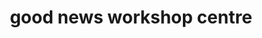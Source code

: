 ---
title: "good news workshop centre"
url: /thiruvananthapuram/good-news-workshop-centre/
shop: shop
---